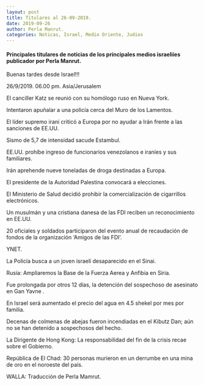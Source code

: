 ```yaml
---
layout: post
title: Titulares al 26-09-2019.
date: 2019-09-26
author: Perla Manrut.
categories: Noticas, Israel, Medio Oriente, Judios
---
```

#### Principales titulares de noticias de los principales medios israeliíes publicador por Perla Manrut.

Buenas tardes desde Israel!!!

26/9/2019.
06.00 pm. Asia/Jerusalem

El canciller Katz se reunió con su homólogo ruso en Nueva York.

Intentaron apuñalar a una policía cerca del Muro de los Lamentos.

El líder supremo iraní criticó a Europa por no ayudar a Irán frente a las sanciones de EE.UU.

Sismo de 5,7 de intensidad sacude Estambul.

EE.UU. prohíbe ingreso de funcionarios venezolanos e iraníes y sus familiares.

Irán aprehende nueve toneladas de droga destinadas a Europa.

El presidente de la Autoridad Palestina convocará a elecciones.

El Ministerio de Salud decidió prohibir la comercialización de cigarrillos electrónicos.

Un musulmán y una cristiana danesa de las FDI reciben un reconocimiento en EE.UU.

20 oficiales y soldados participaron del evento anual de recaudación de fondos de la organización ‘Amigos de las FDI’.

YNET.

La Policía busca a un joven israelí desaparecido en el Sinai.

Rusia: Ampliaremos la Base de la Fuerza Aerea y Anfibia en Siria.

Fue prolongada por otros 12 días, la detención del sospechoso de asesinato en Gan Yavne .

En Israel será aumentado el precio del agua en 4.5 shekel por mes por familia.

Decenas de colmenas de abejas fueron incendiadas en el Kibutz Dan; aún no se han detenido a sospechosos del hecho.

La Dirigente de Hong Kong: La responsabilidad del fin de la crisis recae sobre el Gobierno.

República de El Chad: 30 personas murieron en un derrumbe en una mina de oro en el noroeste del país.

WALLA: Traducción de Perla Mamrut.
